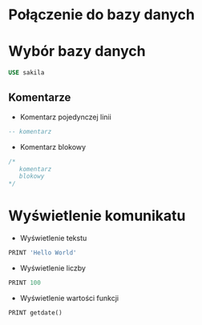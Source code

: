 # Połączenie do bazy danych


# Wybór bazy danych


~~~ sql
USE sakila
~~~
## Komentarze

- Komentarz pojedynczej linii
~~~ sql
-- komentarz
~~~

- Komentarz blokowy
~~~ sql
/* 
   komentarz
   blokowy
*/
~~~

# Wyświetlenie komunikatu


- Wyświetlenie tekstu

~~~ sql
PRINT 'Hello World'
~~~


- Wyświetlenie liczby
~~~ sql
PRINT 100
~~~

- Wyświetlenie wartości funkcji
~~~ sql
PRINT getdate()
~~~
